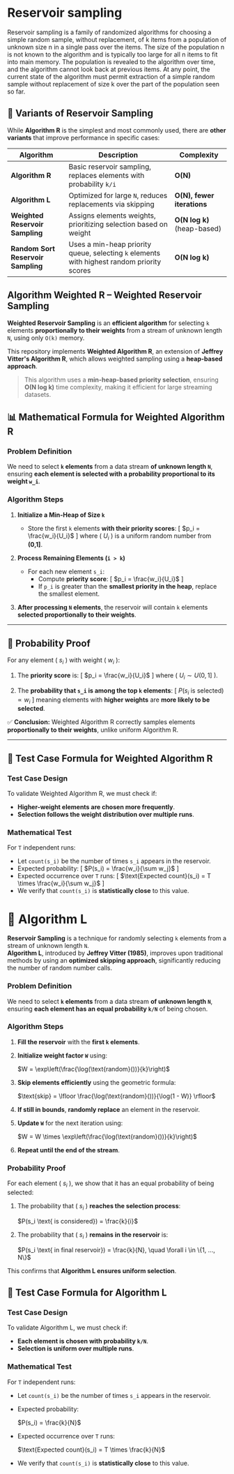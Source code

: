 # Reservoir sampling

Reservoir sampling is a family of randomized algorithms for choosing a simple random sample, without replacement, 
of k items from a population of unknown size n in a single pass over the items. The size of the population n is not 
known to the algorithm and is typically too large for all n items to fit into main memory. The population is revealed 
to the algorithm over time, and the algorithm cannot look back at previous items. At any point, the current state of 
the algorithm must permit extraction of a simple random sample without replacement of size k over the part of 
the population seen so far.

## **🔹 Variants of Reservoir Sampling**
While **Algorithm R** is the simplest and most commonly used, there are **other variants** that improve performance in specific cases:

| **Algorithm**                 | **Description** | **Complexity** |
|--------------------------------|----------------|---------------|
| **Algorithm R**               | Basic reservoir sampling, replaces elements with probability `k/i` | **O(N)** |
| **Algorithm L**               | Optimized for large `N`, reduces replacements via skipping | **O(N), fewer iterations** |
| **Weighted Reservoir Sampling** | Assigns elements weights, prioritizing selection based on weight | **O(N log k)** (heap-based) |
| **Random Sort Reservoir Sampling** | Uses a min-heap priority queue, selecting `k` elements with highest random priority scores | **O(N log k)** |

## Algorithm Weighted R – Weighted Reservoir Sampling
**Weighted Reservoir Sampling** is an **efficient algorithm** for selecting `k` elements **proportionally to their weights** from a stream of unknown length `N`, using only `O(k)` memory.  

This repository implements **Weighted Algorithm R**, an extension of **Jeffrey Vitter's Algorithm R**, which allows weighted sampling using a **heap-based approach**.

> This algorithm uses a **min-heap-based priority selection**, ensuring **O(N log k)** time complexity, making it efficient for large streaming datasets.

## 📊 **Mathematical Formula for Weighted Algorithm R**

### **Problem Definition**
We need to select **`k` elements** from a data stream **of unknown length `N`**, ensuring **each element is selected with a probability proportional to its weight `w_i`**.

### **Algorithm Steps**
1. **Initialize a Min-Heap of Size `k`**
   - Store the first `k` elements **with their priority scores**:
     \[
     $p_i = \frac{w_i}{U_i}$
     \]
     where \( $U_i$ \) is a uniform random number from **(0,1]**.

2. **Process Remaining Elements (`i > k`)**
   - For each new element `s_i`:
     - Compute **priority score**:
       \[
       $p_i = \frac{w_i}{U_i}$
       \]
     - If `p_i` is greater than the **smallest priority in the heap**, replace the smallest element.

3. **After processing `N` elements**, the reservoir will contain `k` elements **selected proportionally to their weights**.

---

## 🔬 **Probability Proof**
For any element \( $s_i$ \) with weight \( $w_i$ \):
1. The **priority score** is:
   \[
   $p_i = \frac{w_i}{U_i}$
   \]
   where \( $U_i \sim U(0,1]$ \).

2. The **probability that `s_i` is among the top `k` elements**:
   \[
   $P(s_i \text{ is selected}) \propto w_i$
   \]
   meaning elements with **higher weights** are **more likely to be selected**.

✅ **Conclusion:** Weighted Algorithm R correctly samples elements **proportionally to their weights**, unlike uniform Algorithm R.

---

## 🧪 **Test Case Formula for Weighted Algorithm R**

### **Test Case Design**
To validate Weighted Algorithm R, we must check if:
- **Higher-weight elements are chosen more frequently**.
- **Selection follows the weight distribution over multiple runs**.

### **Mathematical Test**
For `T` independent runs:
- Let `count(s_i)` be the number of times `s_i` appears in the reservoir.
- Expected probability:
  \[
  $P(s_i) = \frac{w_i}{\sum w_j}$
  \]
- Expected occurrence over `T` runs:
  \[
  $\text{Expected count}(s_i) = T \times \frac{w_i}{\sum w_j}$
  \]
- We verify that `count(s_i)` is **statistically close** to this value.

# 🎯 Algorithm L

**Reservoir Sampling** is a technique for randomly selecting `k` elements from a stream of unknown length `N`.  
**Algorithm L**, introduced by **Jeffrey Vitter (1985)**, improves upon traditional methods by using an **optimized skipping approach**, significantly reducing the number of random number calls.

### **Problem Definition**
We need to select **`k` elements** from a data stream **of unknown length `N`**, ensuring **each element has an equal probability `k/N`** of being chosen.

### **Algorithm Steps**
1. **Fill the reservoir** with the **first `k` elements**.  
2. **Initialize weight factor `W`** using:

   $W = \exp\left(\frac{\log(\text{random}())}{k}\right)$

3. **Skip elements efficiently** using the geometric formula:
   
   $\text{skip} = \lfloor \frac{\log(\text{random}())}{\log(1 - W)} \rfloor$

4. **If still in bounds**, **randomly replace** an element in the reservoir.  
5. **Update `W`** for the next iteration using:

   $W = W \times \exp\left(\frac{\log(\text{random}())}{k}\right)$

6. **Repeat until the end of the stream**.

### **Probability Proof**
For each element \( $s_i$ \), we show that it has an equal probability of being selected:

1. The probability that \( $s_i$ \) **reaches the selection process**:

   $P(s_i \text{ is considered}) = \frac{k}{i}$

2. The probability that \( $s_i$ \) **remains in the reservoir** is:

   $P(s_i \text{ in final reservoir}) = \frac{k}{N}, \quad \forall i \in \{1, ..., N\}$

This confirms that **Algorithm L ensures uniform selection**.


## 🧪 **Test Case Formula for Algorithm L**

### **Test Case Design**
To validate Algorithm L, we must check if:
- **Each element is chosen with probability `k/N`**.
- **Selection is uniform over multiple runs**.

### **Mathematical Test**
For `T` independent runs:
- Let `count(s_i)` be the number of times `s_i` appears in the reservoir.
- Expected probability:
  
   $P(s_i) = \frac{k}{N}$

- Expected occurrence over `T` runs:

  $\text{Expected count}(s_i) = T \times \frac{k}{N}$

- We verify that `count(s_i)` is **statistically close** to this value.
